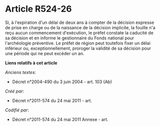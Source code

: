 # Article R524-26

Si, à l'expiration d'un délai de deux ans à compter de la décision expresse de prise en charge ou de la naissance de la
décision implicite, la fouille n'a reçu aucun commencement d'exécution, le préfet constate la caducité de sa décision et en
informe le gestionnaire du Fonds national pour l'archéologie préventive. Le préfet de région peut toutefois fixer un délai
inférieur ou, exceptionnellement, proroger la validité de sa décision pour une période qui ne peut excéder un an.

**Liens relatifs à cet article**

_Anciens textes_:

  - Décret n°2004-490 du 3 juin 2004 - art. 103 (Ab)

_Créé par_:

  - Décret n°2011-574 du 24 mai 2011  - art.

_Codifié par_:

  - Décret n°2011-574 du 24 mai 2011 Annexe - art.
